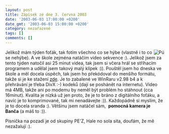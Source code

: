 ```yaml
---
layout: post
title: Zápisek ze dne 3. června 2003
date: '2003-06-03 17:00:00 +0200'
date_gmt: '2003-06-03 15:00:00 +0200'
category: nezařazené
tags: []
comments: []
---
```

<p><img src="%base_url%/assets/old-images/pu.jpg" alt="Pú" align="right">Jelikož mám týden
foťák, tak fotím všechno co se hýbe (vlastně i to co se nehýbe). A ve škole
zejména natáčím video sekvence :). Jelikož jsem za tento týden natočil asi 25 minut
videa, tak jsem si včera hrál se stříhacím programem a udělal jsem takový <span
class="oranz">malý klípek</span> :)). Pouštěl jsem ho dneska ve škole a měl docela
úspěch, tak jsem ho překódoval do menšího formátu, takže si je ke stažení <a
href="%base_url%/assets/old-images/video.rar">zde</a>. Je to zabalené ve WinRaru v2.98 b4 a k přehrávání je
třeba DivX :-) kodeků (dají se poshánět na internetu). Video má 4MB, takže ani po
modemu by neměl být problém ho stáhnout (cca 16minut). Kvalita je nízká už jen
proto, že je to bráno z digitálního foťáku, a navíc je to komprimované, tak mi
nenadávejte :)). Každopádně si myslím, že je to docela sranda :). Většinu jsem
natáčel sám,&nbsp; <span style="font-weight:bold">pomocná kamera je Banča</span> (a máš to
:)).</p>
<p>Písnička na pozadí je od skupiny PE'Z, Hale no sola sita, doufám, že mě
nezažalují :).</p>
